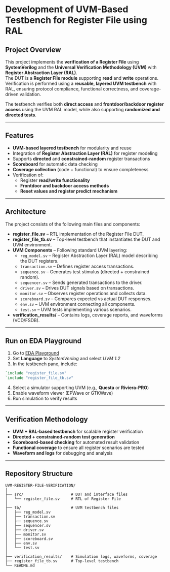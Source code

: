 # **Development of UVM-Based Testbench for Register File using RAL**

## **Project Overview**

This project implements the **verification of a Register File** using **SystemVerilog** and the **Universal Verification Methodology (UVM)** with **Register Abstraction Layer (RAL)**.  
The DUT is a **Register File module** supporting **read** and **write** operations.  
Verification is performed using a **reusable, layered UVM testbench** with RAL, ensuring protocol compliance, functional correctness, and coverage-driven validation.  

The testbench verifies both **direct access** and **frontdoor/backdoor register access** using the UVM RAL model, while also supporting **randomized and directed tests**.

---

## **Features**

- **UVM-based layered testbench** for modularity and reuse  
- Integration of **Register Abstraction Layer (RAL)** for register modeling  
- Supports **directed** and **constrained-random** register transactions  
- **Scoreboard** for automatic data checking  
- **Coverage collection** (code + functional) to ensure completeness  
- Verification of:
  - Register **read/write functionality**  
  - **Frontdoor and backdoor access methods**  
  - **Reset values and register predict mechanism**  

---

## **Architecture**

The project consists of the following main files and components:

- **register_file.sv** – RTL implementation of the Register File DUT.  
- **register_file_tb.sv** – Top-level testbench that instantiates the DUT and UVM environment.  
- **UVM Components** – Following standard UVM layering:
  - `reg_model.sv` – Register Abstraction Layer (RAL) model describing the DUT registers.  
  - `transaction.sv` – Defines register access transactions.  
  - `sequence.sv` – Generates test stimulus (directed + constrained random).  
  - `sequencer.sv` – Sends generated transactions to the driver.  
  - `driver.sv` – Drives DUT signals based on transactions.  
  - `monitor.sv` – Observes register operations and collects data.  
  - `scoreboard.sv` – Compares expected vs actual DUT responses.  
  - `env.sv` – UVM environment connecting all components.  
  - `test.sv` – UVM tests implementing various scenarios.  
- **verification_results/** – Contains logs, coverage reports, and waveforms (VCD/FSDB).  

---

## **Run on EDA Playground**

1. Go to [EDA Playground](https://www.edaplayground.com/)  
2. Set **Language** to *SystemVerilog* and select *UVM 1.2*  
3. In the testbench pane, include:
```systemverilog
`include "register_file.sv"
`include "register_file_tb.sv"
```
4. Select a simulator supporting UVM (e.g., **Questa** or **Riviera-PRO**)  
5. Enable waveform viewer (EPWave or GTKWave)  
6. Run simulation to verify results  

---

## **Verification Methodology**

- **UVM + RAL-based testbench** for scalable register verification  
- **Directed + constrained-random test generation**  
- **Scoreboard-based checking** for automated result validation  
- **Functional coverage** to ensure all register scenarios are tested  
- **Waveform and logs** for debugging and analysis  

---

## **Repository Structure**

```
UVM-REGISTER-FILE-VERIFICATION/
│
├── src/                     # DUT and interface files
│   └── register_file.sv     # RTL of Register File
│
├── tb/                      # UVM testbench files
│   ├── reg_model.sv
│   ├── transaction.sv
│   ├── sequence.sv
│   ├── sequencer.sv
│   ├── driver.sv
│   ├── monitor.sv
│   ├── scoreboard.sv
│   ├── env.sv
│   └── test.sv
│
├── verification_results/    # Simulation logs, waveforms, coverage
├── register_file_tb.sv      # Top-level testbench
└── README.md
```
